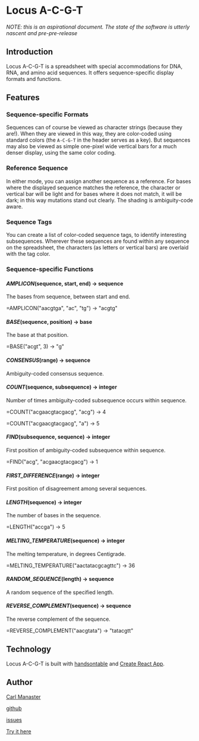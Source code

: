 # Locus A-C-G-T

_NOTE: this is an aspirational document.  The state of the software is utterly nascent and pre-pre-release_

## Introduction

Locus A-C-G-T is a spreadsheet with special accommodations for DNA, RNA, and amino acid sequences.  It offers sequence-specific display formats and functions.

## Features

### Sequence-specific Formats

Sequences can of course be viewed as character strings (because they are!).  When they are viewed in this way, they are color-coded using standard colors (the `A-C-G-T` in the header serves as a key).  But sequences may also be viewed as simple one-pixel wide vertical bars for a much denser display, using the same color coding.

### Reference Sequence

In either mode, you can assign another sequence as a reference.  For bases where the displayed sequence matches the reference, the character or vertical bar will be light and for bases where it does not match, it will be dark; in this way mutations stand out clearly.  The shading is ambiguity-code aware.

### Sequence Tags

You can create a list of color-coded sequence tags, to identify interesting subsequences.  Wherever these sequences are found within any sequence on the spreadsheet, the characters (as letters or vertical bars) are overlaid with the tag color.

### Sequence-specific Functions

#### *AMPLICON*(sequence, start, end) → sequence

The bases from sequence, between start and end.

=AMPLICON("aacgtga", "ac", "tg") → "acgtg"

#### *BASE*(sequence, position) → base
The base at that position.

=BASE("acgt", 3) → "g"

#### *CONSENSUS*(range) → sequence
Ambiguity-coded consensus sequence.

#### *COUNT*(sequence, subsequence) → integer

Number of times ambiguity-coded subsequence occurs within sequence.

=COUNT("acgaacgtacgacg", "acg") → 4

=COUNT("acgaacgtacgacg", "a") → 5

#### *FIND*(subsequence, sequence) → integer
First position of ambiguity-coded subsequence within sequence.

=FIND("acg", "acgaacgtacgacg") → 1

#### *FIRST_DIFFERENCE*(range) → integer
First position of disagreement among several sequences.

#### *LENGTH*(sequence) → integer

The number of bases in the sequence.

=LENGTH("accga") → 5

#### *MELTING_TEMPERATURE*(sequence) → integer
The melting temperature, in degrees Centigrade.

=MELTING_TEMPERATURE("aactatacgcagttc") → 36

#### *RANDOM_SEQUENCE*(length) → sequence

A random sequence of the specified length.

#### *REVERSE_COMPLEMENT*(sequence) → sequence
The reverse complement of the sequence.

=REVERSE_COMPLEMENT("aacgtata") → "tatacgtt"

## Technology

Locus A-C-G-T is built with [handsontable](https://handsontable.com/) and [Create React App](https://github.com/facebookincubator/create-react-app).

## Author

[Carl Manaster](manaster@pobox.com)

[github](https://github.com/carlmanaster)

[issues](https://github.com/carlmanaster/locus-acgt/projects/1)

[Try it here](https://carlmanaster.github.io/locus-acgt/)
